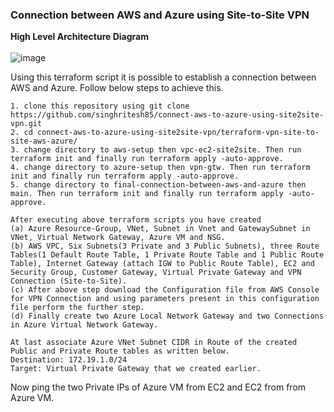 ### Connection between AWS and Azure using Site-to-Site VPN

**High Level Architecture Diagram**
<br><br/>
![image](https://github.com/singhritesh85/connect-aws-to-azure-using-site2site-vpn/assets/56765895/0cad0574-9ae8-4d3c-b8b7-7f3d772eecf9)

Using this terraform script it is possible to establish a connection between AWS and Azure. Follow below steps to achieve this. 
```
1. clone this repository using git clone https://github.com/singhritesh85/connect-aws-to-azure-using-site2site-vpn.git
2. cd connect-aws-to-azure-using-site2site-vpn/terraform-vpn-site-to-site-aws-azure/
3. change directory to aws-setup then vpc-ec2-site2site. Then run terraform init and finally run terraform apply -auto-approve.
4. change directory to azure-setup then vpn-gtw. Then run terraform init and finally run terraform apply -auto-approve.
5. change directory to final-connection-between-aws-and-azure then main. Then run terraform init and finally run terraform apply -auto-approve.
```
```
After executing above terraform scripts you have created
(a) Azure Resource-Group, VNet, Subnet in Vnet and GatewaySubnet in VNet, Virtual Network Gateway, Azure VM and NSG.
(b) AWS VPC, Six Subnets(3 Private and 3 Public Subnets), three Route Tables(1 Default Route Table, 1 Private Route Table and 1 Public Route Table), Internet Gateway (attach IGW to Public Route Table), EC2 and Security Group, Customer Gateway, Virtual Private Gateway and VPN Connection (Site-to-Site).
(c) After above step download the Configuration file from AWS Console for VPN Connection and using parameters present in this configuration file perform the further step.
(d) Finally create two Azure Local Network Gateway and two Connections in Azure Virtual Network Gateway.  
```
```
At last associate Azure VNet Subnet CIDR in Route of the created Public and Private Route tables as written below.
Destination: 172.19.1.0/24
Target: Virtual Private Gateway that we created earlier.
```
Now ping the two Private IPs of Azure VM from EC2 and EC2 from from Azure VM.
